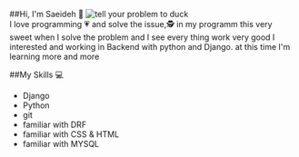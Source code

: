 ##Hi, I'm Saeideh &#128075;
![tell your problem to duck ](https://github.com/saeideh-eslamian/saeideh-eslamian/duck.jpg)
<br>
I love programming &#128151; and solve the issue,&#128373; in my programm this very sweet when I solve the problem and I see every thing work very good I interested and working in Backend with python and Django. at this time I'm learning more and more 

##My Skills &#128187;
+ Django
+ Python
+ git
+ familiar with DRF
+ familiar with CSS & HTML
+ familiar with MYSQL

